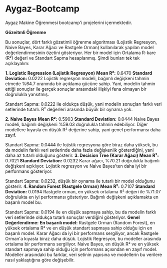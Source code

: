 # Aygaz-Bootcamp
Aygaz Makine Öğrenmesi bootcamp'i projelerini içermektedir.


**Gözeitmli Öğrenme**

Bu sonuçlar, dört farklı gözetimli öğrenme algoritması (Lojistik Regresyon, Naive Bayes, Karar Ağacı ve Rastgele Orman) kullanılarak yapılan model değerlendirmesinin özetini gösteriyor. Her bir model için Ortalama R-kare (R²) değeri ve Standart Sapma hesaplanmış. Şimdi bunları tek tek açıklayalım:

**1. Logistic Regression (Lojistik Regresyon)**
**Mean R²:** 0.6470
**Standard Deviation:** 0.0222
Lojistik regresyon modeli, bağımlı değişkeni tahmin etmede %64.7 oranında bir açıklama gücüne sahip. Yani, modelin tahmin ettiği sonuçlar ile gerçek sonuçlar arasındaki ilişkiyi fena olmayan bir doğrulukla yansıtmış.

Standart Sapma: 0.0222 ile oldukça düşük, yani modelin sonuçları farklı veri setlerinde tutarlı. R² değerleri arasında büyük bir oynama yok.

**2. Naive Bayes**
**Mean R²:** 0.5903
**Standard Deviation:** 0.0444
Naive Bayes modeli, bağımlı değişkeni %59.03 doğrulukla tahmin edebiliyor. Diğer modellere kıyasla en düşük R² değerine sahip, yani genel performansı daha zayıf.

Standart Sapma: 0.0444 ile lojistik regresyona göre biraz daha yüksek, bu da modelin farklı veri setlerinde daha fazla değişkenlik gösterdiğini, yani daha az tutarlı olduğunu gösterir.
**3. Decision Tree (Karar Ağacı)**
**Mean R²:** 0.7021
**Standard Deviation:** 0.0232
Karar ağacı, %70.21 doğrulukla bağımlı değişkeni açıklıyor. Lojistik regresyon ve Naive Bayes'ten daha iyi bir performans gösteriyor.

Standart Sapma: 0.0232, düşük bir oynama ile tutarlı bir model olduğunu gösterir.
**4. Random Forest (Rastgele Orman)**
**Mean R²:** 0.7107
**Standard Deviation:** 0.0194
Rastgele orman, en yüksek ortalama R² değeri ile %71.07 doğrulukta en iyi performansı gösteriyor. Bağımlı değişkeni açıklamakta en başarılı model bu.

Standart Sapma: 0.0194 ile en düşük sapmaya sahip, bu da modelin farklı veri setlerinde oldukça tutarlı sonuçlar verdiğini gösteriyor.
**Genel Değerlendirme:**
**En başarılı model:** Rastgele Orman (Random Forest), en yüksek ortalama R² ve en düşük standart sapmaya sahip olduğu için en başarılı model.
Karar Ağacı da iyi bir performans sergiliyor, ancak Rastgele Orman'a kıyasla biraz daha düşük.
Lojistik Regresyon, bu modeller arasında ortalama bir performans sergiliyor.
Naive Bayes, en düşük R² ve en yüksek standart sapmaya sahip olduğu için performans açısından en zayıf model.
Modeller arasındaki bu farklar, veri setinin yapısına ve modellerin bu verilere nasıl yaklaştığına göre değişebilir.
